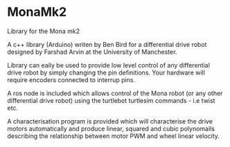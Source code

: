 # MonaMk2
Library for the Mona mk2

A c++ library (Arduino) writen by Ben Bird for a differential drive robot designed by Farshad Arvin at the University of Manchester.

Library can eaily be used to provide low level control of any differential drive robot by simply changing the pin definitions. Your hardware will require encoders connected to interrup pins.

A ros node is included which allows control of the Mona robot (or any other differential drive robot) using the turtlebot turtlesim commands - i.e twist etc. 

A characterisation program is provided which will characterise the drive motors automatically and produce linear, squared and cubic polynomails describing the relationship between motor PWM and wheel linear velocity. 



